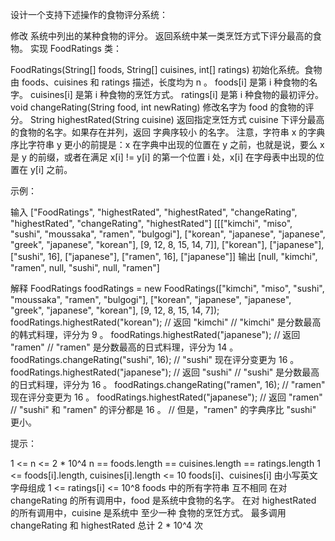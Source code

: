 设计一个支持下述操作的食物评分系统：

修改 系统中列出的某种食物的评分。
返回系统中某一类烹饪方式下评分最高的食物。
实现 FoodRatings 类：

FoodRatings(String[] foods, String[] cuisines, int[] ratings) 初始化系统。食物由 foods、cuisines 和 ratings 描述，长度均为
n 。
foods[i] 是第 i 种食物的名字。
cuisines[i] 是第 i 种食物的烹饪方式。
ratings[i] 是第 i 种食物的最初评分。
void changeRating(String food, int newRating) 修改名字为 food 的食物的评分。
String highestRated(String cuisine) 返回指定烹饪方式 cuisine 下评分最高的食物的名字。如果存在并列，返回 字典序较小 的名字。
注意，字符串 x 的字典序比字符串 y 更小的前提是：x 在字典中出现的位置在 y 之前，也就是说，要么 x 是 y 的前缀，或者在满足
x[i] != y[i] 的第一个位置 i 处，x[i] 在字母表中出现的位置在 y[i] 之前。

示例：

输入
["FoodRatings", "highestRated", "highestRated", "changeRating", "highestRated", "changeRating", "highestRated"]
[[["kimchi", "miso", "sushi", "moussaka", "ramen", "bulgogi"], ["korean", "japanese", "japanese", "greek", "japanese", "korean"], [9, 12, 8, 15, 14, 7]], ["korean"], ["japanese"], ["sushi", 16], ["japanese"], ["ramen", 16], ["japanese"]]
输出
[null, "kimchi", "ramen", null, "sushi", null, "ramen"]

解释
FoodRatings foodRatings = new
FoodRatings(["kimchi", "miso", "sushi", "moussaka", "ramen", "bulgogi"], ["korean", "japanese", "japanese", "greek", "japanese", "korean"], [9, 12, 8, 15, 14, 7]);
foodRatings.highestRated("korean"); // 返回 "kimchi"
// "kimchi" 是分数最高的韩式料理，评分为 9 。
foodRatings.highestRated("japanese"); // 返回 "ramen"
// "ramen" 是分数最高的日式料理，评分为 14 。
foodRatings.changeRating("sushi", 16); // "sushi" 现在评分变更为 16 。
foodRatings.highestRated("japanese"); // 返回 "sushi"
// "sushi" 是分数最高的日式料理，评分为 16 。
foodRatings.changeRating("ramen", 16); // "ramen" 现在评分变更为 16 。
foodRatings.highestRated("japanese"); // 返回 "ramen"
// "sushi" 和 "ramen" 的评分都是 16 。
// 但是，"ramen" 的字典序比 "sushi" 更小。

提示：

1 <= n <= 2 * 10^4
n == foods.length == cuisines.length == ratings.length
1 <= foods[i].length, cuisines[i].length <= 10
foods[i]、cuisines[i] 由小写英文字母组成
1 <= ratings[i] <= 10^8
foods 中的所有字符串 互不相同
在对 changeRating 的所有调用中，food 是系统中食物的名字。
在对 highestRated 的所有调用中，cuisine 是系统中 至少一种 食物的烹饪方式。
最多调用 changeRating 和 highestRated 总计 2 * 10^4 次
